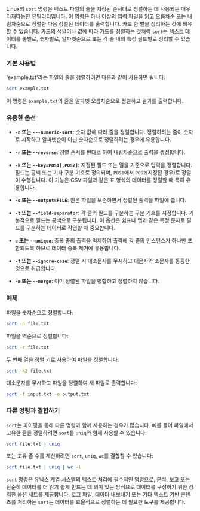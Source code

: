 Linux의 `sort` 명령은 텍스트 파일의 줄을 지정된 순서대로 정렬하는 데 사용되는 매우 다재다능한 유틸리티입니다. 이 명령은 하나 이상의 입력 파일을 읽고 오름차순 또는 내림차순으로 정렬한 다음 정렬된 데이터를 출력합니다. 카드 한 벌을 정리하는 것에 비유할 수 있습니다. 카드의 색깔이나 값에 따라 카드를 정렬하는 것처럼 `sort`는 텍스트 데이터를 줄별로, 숫자별로, 알파벳순으로 또는 각 줄 내의 특정 필드별로 정리할 수 있습니다.

### 기본 사용법

'example.txt'라는 파일의 줄을 정렬하려면 다음과 같이 사용하면 됩니다:

```bash
sort example.txt
```

이 명령은 `example.txt`의 줄을 알파벳 오름차순으로 정렬하고 결과를 출력합니다.

### 유용한 옵션

- **`-n` 또는 `---numeric-sort`**: 숫자 값에 따라 줄을 정렬합니다. 정렬하려는 줄이 숫자로 시작하고 알파벳순이 아닌 숫자순으로 정렬하려는 경우에 유용합니다.

- **`-r` 또는 `--reverse`**: 정렬 순서를 반대로 하여 내림차순으로 출력을 생성합니다.

- **`-k` 또는 `--key=POS1[,POS2]`**: 지정된 필드 또는 열을 기준으로 입력을 정렬합니다. 필드는 공백 또는 기타 구분 기호로 정의되며, `POS1`에서 `POS2`(지정된 경우)로 정렬이 수행됩니다. 이 기능은 CSV 파일과 같은 표 형식의 데이터를 정렬할 때 특히 유용합니다.

- **`-o` 또는 `--output=FILE`**: 원본 파일을 보존하면서 정렬된 출력을 파일에 씁니다.

- **`-t` 또는 `--field-separator`**: 각 줄의 필드를 구분하는 구분 기호를 지정합니다. 기본적으로 필드는 공백으로 구분됩니다. 이 옵션은 쉼표나 탭과 같은 특정 문자로 필드를 구분하는 데이터로 작업할 때 중요합니다.

- **`u` 또는 `--unique`**: 중복 줄의 출력을 억제하여 출력에 각 줄의 인스턴스가 하나만 포함되도록 하므로 데이터 중복 제거에 유용합니다.

- **`-f` 또는 `--ignore-case`**: 정렬 시 대소문자를 무시하고 대문자와 소문자를 동등한 것으로 취급합니다.

- **`-m` 또는 `--merge`**: 이미 정렬된 파일을 병합하고 정렬하지 않습니다.

### 예제

파일을 숫자순으로 정렬합니다:

```bash
sort -n file.txt
```

파일을 역순으로 정렬합니다:

```bash
sort -r file.txt
```

두 번째 열을 정렬 키로 사용하여 파일을 정렬합니다:

```bash
sort -k2 file.txt
```

대소문자를 무시하고 파일을 정렬하여 새 파일로 출력합니다:

```bash
sort -f input.txt -o output.txt
```

### 다른 명령과 결합하기

`sort`는 파이핑을 통해 다른 명령과 함께 사용하는 경우가 많습니다. 예를 들어 파일에서 고유한 줄을 정렬하려면 `sort`를 `uniq`와 함께 사용할 수 있습니다:

```bash
sort file.txt | uniq
```

또는 고유 줄 수를 계산하려면 `sort`, `uniq`, `wc`를 결합할 수 있습니다:

```bash
sort file.txt | uniq | wc -l
```

`sort` 명령은 유닉스 계열 시스템의 텍스트 처리에 필수적인 명령으로, 분석, 보고 또는 단순히 데이터를 더 읽기 쉽게 만드는 데 의미 있는 방식으로 데이터를 구성하기 위한 강력한 옵션 세트를 제공합니다. 로그 파일, 데이터 내보내기 또는 기타 텍스트 기반 콘텐츠를 처리하든 `sort`는 데이터를 효율적으로 정렬하는 데 필요한 도구를 제공합니다.
